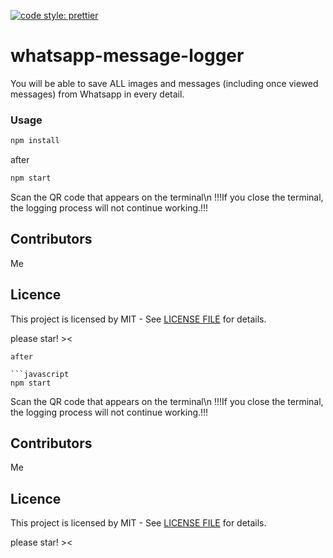 [![code style: prettier](https://img.shields.io/badge/code_style-prettier-ff69b4.svg?style=flat-square)](https://github.com/prettier/prettier)

# whatsapp-message-logger

You will be able to save ALL images and messages (including once viewed messages) from Whatsapp in every detail.

### Usage

```javascript
npm install
```

after

```javascript
npm start
```

Scan the QR code that appears on the terminal\n
!!!If you close the terminal, the logging process will not continue working.!!!

## Contributors

Me

## Licence

This project is licensed by MIT - See [LICENSE FILE](LICENSE) for details.

please star! ><

```
after 

```javascript
npm start
```

Scan the QR code that appears on the terminal\n
!!!If you close the terminal, the logging process will not continue working.!!!

## Contributors

Me

## Licence

This project is licensed by MIT - See [LICENSE FILE](LICENSE) for details.

please star! ><